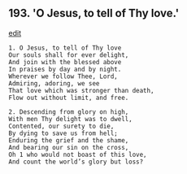 
## 193.  'O Jesus, to tell of Thy love.'
[edit](https://docs.google.com/document/d/1r6-1eGJwlh-_zaP7YRIaIP9DNk6ZYZVj/edit?mode=html)



    1. O Jesus, to tell of Thy love
    Our souls shall for ever delight,
    And join with the blessed above 
    In praises by day and by night. 
    Wherever we follow Thee, Lord, 
    Admiring, adoring, we see 
    That love which was stronger than death, 
    Flow out without limit, and free.

    2. Descending from glory on high,
    With men Thy delight was to dwell, 
    Contented, our surety to die,
    By dying to save us from hell; 
    Enduring the grief and the shame,
    And bearing our sin on the cross,
    Oh 1 who would not boast of this love, 
    And count the world’s glory but loss?
